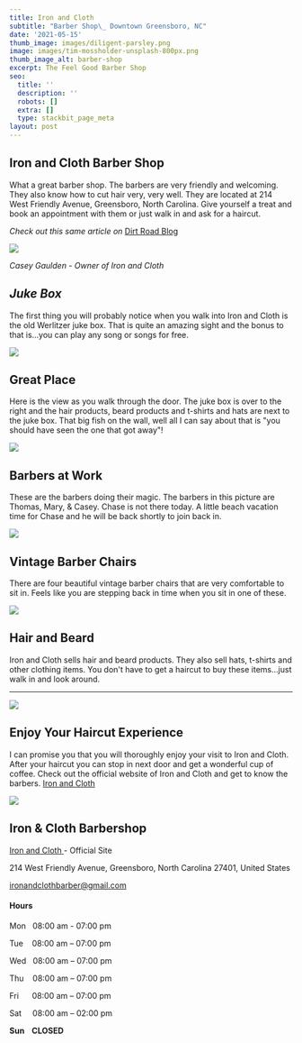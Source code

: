 ```yaml
---
title: Iron and Cloth
subtitle: "Barber Shop\_ Downtown Greensboro, NC"
date: '2021-05-15'
thumb_image: images/diligent-parsley.png
image: images/tim-mossholder-unsplash-800px.png
thumb_image_alt: barber-shop
excerpt: The Feel Good Barber Shop
seo:
  title: ''
  description: ''
  robots: []
  extra: []
  type: stackbit_page_meta
layout: post
---
```

## **Iron and Cloth Barber Shop**

What a great barber shop. The barbers are very friendly and welcoming. They also know how to cut hair very, very well. They are located at 214 West Friendly Avenue, Greensboro, North Carolina. Give yourself a treat and book an appointment with them or just walk in and ask for a haircut.

*Check out this same article on* [Dirt Road Blog](https://www.dirtroadblog.com/post/barber/)

![](/images/20210503\_800px-sharpened.jpg)

*Casey Gaulden - Owner of Iron and Cloth*

## ***Juke Box***

The first thing you will probably notice when you walk into Iron and Cloth is the old Werlitzer juke box. That is quite an amazing sight and the bonus to that is...you can play any song or songs for free.

![](/images/pleasant-moon.jpg)

## **Great Place**

Here is the view as you walk through the door. The juke box is over to the right and the hair products, beard products and t-shirts and hats are next to the juke box. That big fish on the wall, well all I can say about that is "you should have seen the one that got away"!

![](/images/jere-casey-800px.jpg)

## **Barbers at Work**

These are the barbers doing their magic. The barbers in this picture are Thomas, Mary, & Casey. Chase is not there today. A little beach vacation time for Chase and he will be back shortly to join back in.

![](/images/iron-cloth\_800px.jpg)

## **Vintage Barber Chairs**

There are four beautiful vintage barber chairs that are very comfortable to sit in. Feels like you are stepping back in time when you sit in one of these.

![](/images/barb-chair-800px.jpg)

## Hair and Beard

Iron and Cloth sells hair and beard products. They also sell hats, t-shirts and other clothing items. You don't have to get a haircut to buy these items...just walk in and look around.

***

![](/images/spectacular-mango.jpg)

## **Enjoy Your Haircut Experience**

I can promise you that you will thoroughly enjoy your visit to Iron and Cloth. After your haircut you can stop in next door and get a wonderful cup of coffee. Check out the official website of Iron and Cloth and get to know the barbers. [Iron and Cloth ](https://ironandclothbarber.com/)

![](/images/inside-out-800px.jpg)

## **Iron & Cloth Barbershop**

[Iron and Cloth ](https://ironandclothbarber.com/)- Official Site

214 West Friendly Avenue, Greensboro, North Carolina 27401, United States

<ironandclothbarber@gmail.com>

#### Hours

Mon   08:00 am - 07:00 pm

Tue    08:00 am – 07:00 pm

Wed   08:00 am – 07:00 pm

Thu    08:00 am – 07:00 pm

Fri      08:00 am – 07:00 pm

Sat     08:00 am – 02:00 pm

**Sun    CLOSED**

<div class="commentbox"></div>
<script src="https://unpkg.com/commentbox.io/dist/commentBox.min.js"></script>
<script>commentBox('5687376550559744-proj')</script>
